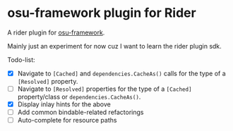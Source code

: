 # osu-framework plugin for Rider

<!--
    TODO:
[![Rider](https://img.shields.io/jetbrains/plugin/v/RIDER_PLUGIN_ID.svg?label=Rider&colorB=0A7BBB&style=for-the-badge&logo=rider)](https://plugins.jetbrains.com/plugin/RIDER_PLUGIN_ID)
[![ReSharper](https://img.shields.io/jetbrains/plugin/v/RESHARPER_PLUGIN_ID.svg?label=ReSharper&colorB=0A7BBB&style=for-the-badge&logo=resharper)](https://plugins.jetbrains.com/plugin/RESHARPER_PLUGIN_ID)
-->

A rider plugin for [osu-framework](https://github.com/ppy/osu-framework/).

Mainly just an experiment for now cuz I want to learn the rider plugin sdk.

Todo-list:
- [x] Navigate to `[Cached]` and `dependencies.CacheAs()` calls for the type of a `[Resolved]` property.
- [ ] Navigate to `[Resolved]` properties for the type of a `[Cached]` property/class or `dependencies.CacheAs()`.
- [x] Display inlay hints for the above
- [ ] Add common bindable-related refactorings
- [ ] Auto-complete for resource paths